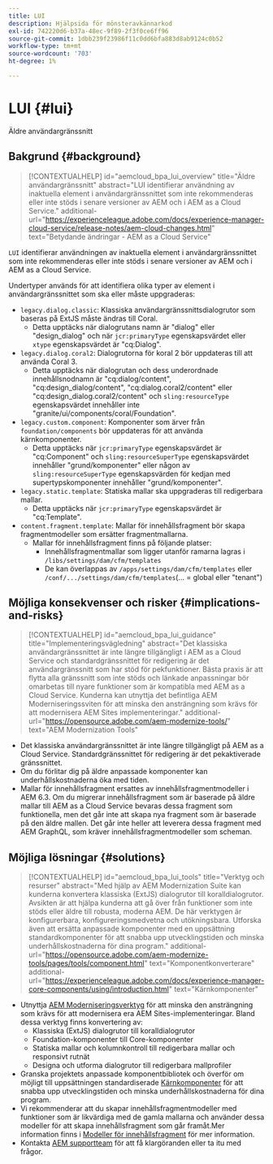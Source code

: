 ```yaml
---
title: LUI
description: Hjälpsida för mönsteravkännarkod
exl-id: 742220d6-b37a-48ec-9f89-2f3f0ce6ff96
source-git-commit: 1dbb239f23986f11c0dd6bfa883d8ab9124c0b52
workflow-type: tm+mt
source-wordcount: '703'
ht-degree: 1%

---
```


# LUI {#lui}

Äldre användargränssnitt

## Bakgrund {#background}

>[!CONTEXTUALHELP]
>id="aemcloud_bpa_lui_overview"
>title="Äldre användargränssnitt"
>abstract="LUI identifierar användning av inaktuella element i användargränssnittet som inte rekommenderas eller inte stöds i senare versioner av AEM och i AEM as a Cloud Service."
>additional-url="https://experienceleague.adobe.com/docs/experience-manager-cloud-service/release-notes/aem-cloud-changes.html" text="Betydande ändringar - AEM as a Cloud Service"

`LUI` identifierar användningen av inaktuella element i användargränssnittet som inte rekommenderas eller inte stöds i senare versioner av AEM och i AEM as a Cloud Service.

Undertyper används för att identifiera olika typer av element i användargränssnittet som ska eller måste uppgraderas:

* `legacy.dialog.classic`: Klassiska användargränssnittsdialogrutor som baseras på ExtJS måste ändras till Coral.
   * Detta upptäcks när dialogrutans namn är &quot;dialog&quot; eller &quot;design_dialog&quot; och när `jcr:primaryType` egenskapsvärdet eller `xtype` egenskapsvärdet är &quot;cq:Dialog&quot;.
* `legacy.dialog.coral2`: Dialogrutorna för koral 2 bör uppdateras till att använda Coral 3.
   * Detta upptäcks när dialogrutan och dess underordnade innehållsnodnamn är &quot;cq:dialog/content&quot;, &quot;cq:design_dialog/content&quot;, &quot;cq:dialog.coral2/content&quot; eller &quot;cq:design_dialog.coral2/content&quot; och `sling:resourceType` egenskapsvärdet innehåller inte &quot;granite/ui/components/coral/Foundation&quot;.
* `legacy.custom.component`: Komponenter som ärver från `foundation/components` bör uppdateras för att använda kärnkomponenter.
   * Detta upptäcks när `jcr:primaryType` egenskapsvärdet är &quot;cq:Component&quot; och
      `sling:resourceSuperType` egenskapsvärdet innehåller &quot;grund/komponenter&quot; eller någon av
      `sling:resourceSuperType` egenskapsvärden för kedjan med supertypskomponenter innehåller &quot;grund/komponenter&quot;.
* `legacy.static.template`: Statiska mallar ska uppgraderas till redigerbara mallar.
   * Detta upptäcks när `jcr:primaryType` egenskapsvärdet är &quot;cq:Template&quot;.
* `content.fragment.template`: Mallar för innehållsfragment bör skapa fragmentmodeller som ersätter fragmentmallarna.
   * Mallar för innehållsfragment finns på följande platser:
      * Innehållsfragmentmallar som ligger utanför ramarna lagras i `/libs/settings/dam/cfm/templates`
      * De kan överlappas av  `/apps/settings/dam/cfm/templates`  eller  `/conf/.../settings/dam/cfm/templates`(... = global eller &quot;tenant&quot;)

## Möjliga konsekvenser och risker {#implications-and-risks}

>[!CONTEXTUALHELP]
>id="aemcloud_bpa_lui_guidance"
>title="Implementeringsvägledning"
>abstract="Det klassiska användargränssnittet är inte längre tillgängligt i AEM as a Cloud Service och standardgränssnittet för redigering är det användargränssnitt som har stöd för pekfunktioner. Bästa praxis är att flytta alla gränssnitt som inte stöds och länkade anpassningar bör omarbetas till nyare funktioner som är kompatibla med AEM as a Cloud Service. Kunderna kan utnyttja det befintliga AEM Moderniseringssviten för att minska den ansträngning som krävs för att modernisera AEM Sites implementeringar."
>additional-url="https://opensource.adobe.com/aem-modernize-tools/" text="AEM Modernization Tools"

* Det klassiska användargränssnittet är inte längre tillgängligt på AEM as a Cloud Service. Standardgränssnittet för redigering är det pekaktiverade gränssnittet.
* Om du förlitar dig på äldre anpassade komponenter kan underhållskostnaderna öka med tiden.
* Mallar för innehållsfragment ersattes av innehållsfragmentmodeller i AEM 6.3. Om du migrerar innehållsfragment som är baserade på äldre mallar till AEM as a Cloud Service bevaras dessa fragment som funktionella, men det går inte att skapa nya fragment som är baserade på den äldre mallen. Det går inte heller att leverera dessa fragment med AEM GraphQL, som kräver innehållsfragmentmodeller som scheman.

## Möjliga lösningar {#solutions}

>[!CONTEXTUALHELP]
>id="aemcloud_bpa_lui_tools"
>title="Verktyg och resurser"
>abstract="Med hjälp av AEM Modernization Suite kan kunderna konvertera klassiska (ExtJS) dialogrutor till koralldialogrutor. Avsikten är att hjälpa kunderna att gå över från funktioner som inte stöds eller äldre till robusta, moderna AEM. De här verktygen är konfigurerbara, konfigureringsmedvetna och utökningsbara. Utforska även att ersätta anpassade komponenter med en uppsättning standardkomponenter för att snabba upp utvecklingstiden och minska underhållskostnaderna för dina program."
>additional-url="https://opensource.adobe.com/aem-modernize-tools/pages/tools/component.html" text="Komponentkonverterare"
>additional-url="https://experienceleague.adobe.com/docs/experience-manager-core-components/using/introduction.html" text="Kärnkomponenter"

* Utnyttja [AEM Moderniseringsverktyg](https://opensource.adobe.com/aem-modernize-tools/) för att minska den ansträngning som krävs för att modernisera era AEM Sites-implementeringar. Bland dessa verktyg finns konvertering av:
   * Klassiska (ExtJS) dialogrutor till koralldialogrutor
   * Foundation-komponenter till Core-komponenter
   * Statiska mallar och kolumnkontroll till redigerbara mallar och responsivt rutnät
   * Designa och utforma dialogrutor till redigerbara mallprofiler
* Granska projektets anpassade komponentbibliotek och överför om möjligt till uppsättningen standardiserade [Kärnkomponenter](https://experienceleague.adobe.com/docs/experience-manager-core-components/using/introduction.html) för att snabba upp utvecklingstiden och minska underhållskostnaderna för dina program.
* Vi rekommenderar att du skapar innehållsfragmentmodeller med funktioner som är likvärdiga med de gamla mallarna och använder dessa modeller för att skapa innehållsfragment som går framåt.Mer information finns i [Modeller för innehållsfragment](https://experienceleague.adobe.com/docs/experience-manager-65/assets/content-fragments/content-fragments-models.html?lang=en) för mer information.
* Kontakta [AEM supportteam](https://helpx.adobe.com/enterprise/using/support-for-experience-cloud.html) för att få klargöranden eller ta itu med frågor.
